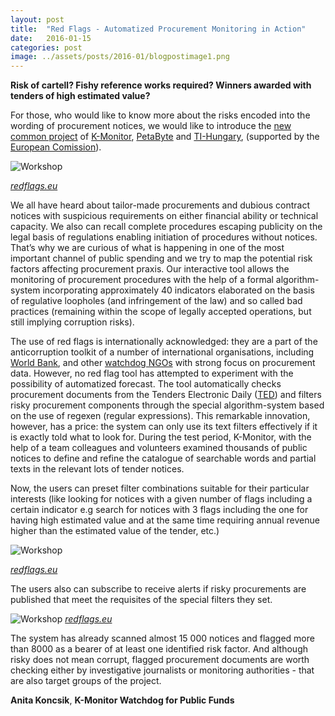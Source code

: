```yaml
---
layout: post
title:  "Red Flags - Automatized Procurement Monitoring in Action"
date:   2016-01-15
categories: post
image: ../assets/posts/2016-01/blogpostimage1.png
---
```


**Risk of cartell? Fishy reference works required? Winners awarded with tenders of high estimated value?**

For those, who would like to know more about the risks encoded into the wording of procurement notices, we would like to introduce the [new common project](http://www.redflags.eu/notice/170964-2013) of [K-Monitor](http://k-monitor.hu/), [PetaByte](http://transparency.hu/en) and [TI-Hungary](http://transparency.hu/en), (supported by the [European Comission](http://ec.europa.eu/dgs/home-affairs/)).

![Workshop]({{site.baseurl}}/assets/posts/2016-01/blogpostimage1.png)

*[redflags.eu](http://redflags.eu)*

We all have heard about tailor-made procurements and dubious contract notices with suspicious requirements on either financial ability or technical capacity. We also can recall complete procedures escaping publicity on the legal basis of regulations enabling initiation of procedures without notices. That’s why we are curious of what is happening in one of the most important channel of public spending and we try to map the potential risk factors affecting procurement praxis. Our interactive tool allows the monitoring of procurement procedures with the help of a formal algorithm-system incorporating approximately 40 indicators elaborated on the basis of regulative loopholes (and infringement of the law) and so called bad practices (remaining within the scope of legally accepted operations, but still implying corruption risks).

The use of red flags is internationally acknowledged: they are a part of the anti­corruption toolkit of a number of international organisations, including [World Bank](http://siteresources.worldbank.org/INTDOII/Resources/Red_flags_reader_friendly.pdf), and other [watchdog NGOs](http://e-prokurimi.org/ferizaj/red-flags) with strong focus on procurement data. However, no red flag tool has attempted to experiment with the possibility of automatized forecast. The tool automatically checks procurement documents from the Tenders Electronic Daily ([TED](http://ted.europa.eu/TED/main/HomePage.do)) and filters risky procurement components through the special algorithm-system based on the use of regexen (regular expressions). This remarkable innovation, however, has a price: the system can only use its text­ filters effectively if it is exactly told what to look for. During the test­ period, K-­Monitor, with the help of a team colleagues and volunteers examined thousands of public notices to define and refine the catalogue of searchable words and partial texts in the relevant lots of tender notices.

Now, the users can preset filter combinations suitable for their particular interests (like looking for notices with a given number of flags including a certain indicator e.g search for notices with 3 flags including the one for having high estimated value and at the same time requiring annual revenue higher than the estimated value of the tender, etc.)

![Workshop]({{site.baseurl}}/assets/posts/2016-01/blogpostimage2.png)

*[redflags.eu](http://redflags.eu)*

The users also can subscribe to receive alerts if risky procurements are published that meet the requisites of the special filters they set.

![Workshop]({{site.baseurl}}/assets/posts/2016-01/blogpostimage3.png)
*[redflags.eu](http://redflags.eu)*

The system has already scanned almost 15 000 notices and flagged more than 8000 as a bearer of at least one identified risk factor. And although risky does not mean corrupt, flagged procurement documents are worth checking either by investigative journalists or monitoring authorities - that are also target groups of the project.


**Anita Koncsik**, **K-Monitor Watchdog for Public Funds**
